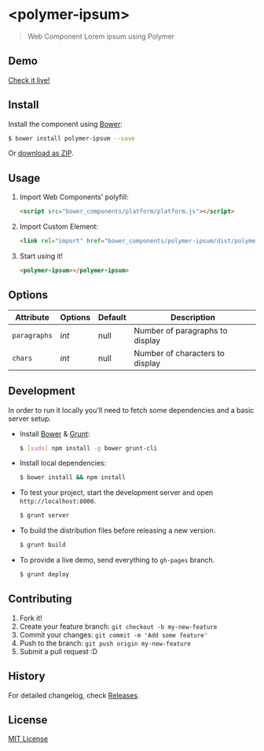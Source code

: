 # &lt;polymer-ipsum&gt;

> Web Component Lorem ipsum using Polymer

## Demo

[Check it live!](http://jordifebrer.github.io/polymer-ipsum)

## Install

Install the component using [Bower](http://bower.io/):

```sh
$ bower install polymer-ipsum --save
```

Or [download as ZIP](https://github.com/jordifebrer/polymer-ipsum/archive/master.zip).

## Usage

1. Import Web Components' polyfill:

    ```html
    <script src="bower_components/platform/platform.js"></script>
    ```

2. Import Custom Element:

    ```html
    <link rel="import" href="bower_components/polymer-ipsum/dist/polymer-ipsum.html">
    ```

3. Start using it!

    ```html
    <polymer-ipsum></polymer-ipsum>
    ```

## Options

Attribute     | Options     | Default      | Description
---           | ---         | ---          | ---
`paragraphs`  | *int*       | null         | Number of paragraphs to display
`chars`       | *int*       | null         | Number of characters to display

## Development

In order to run it locally you'll need to fetch some dependencies and a basic server setup.

* Install [Bower](http://bower.io/) & [Grunt](http://gruntjs.com/):

    ```sh
    $ [sudo] npm install -g bower grunt-cli
    ```

* Install local dependencies:

    ```sh
    $ bower install && npm install
    ```

* To test your project, start the development server and open `http://localhost:8000`.

    ```sh
    $ grunt server
    ```

* To build the distribution files before releasing a new version.

    ```sh
    $ grunt build
    ```

* To provide a live demo, send everything to `gh-pages` branch.

    ```sh
    $ grunt deploy
    ```

## Contributing

1. Fork it!
2. Create your feature branch: `git checkout -b my-new-feature`
3. Commit your changes: `git commit -m 'Add some feature'`
4. Push to the branch: `git push origin my-new-feature`
5. Submit a pull request :D

## History

For detailed changelog, check [Releases](https://github.com/jordifebrer/polymer-ipsum/releases).

## License

[MIT License](http://opensource.org/licenses/MIT)
